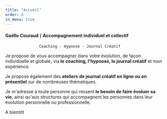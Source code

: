 ```yaml
---
title: "Accueil"
order: 0
in_menu: true
---
```

#### Gaëlle Couraud ∣ Accompagnement individuel et collectif

                   Coaching · Hypnose · Journal Créatif  

Je propose de vous accompagner dans votre évolution, de façon individuelle et globale, via **le coaching, l'hypnose, le journal créatif** et mon expérience. 

Je propose également des **ateliers de journal créatif en ligne ou en présentiel** sur de nombreuses thématiques. 

Je m'adresse à toute personne qui ressent **le besoin de faire évoluer sa vie**, ainsi qu'aux structures qui accompagnent les personnes dans leur évolution personnelle ou professionnelle. 

A bientôt 